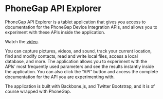 # PhoneGap API Explorer #

PhoneGap API Explorer is a tablet application that gives you access to documentation for the PhoneGap Device Integration APIs, and allows you to experiment with these APIs inside the application.

Watch the [video](http://youtu.be/62IG9A--ZE8).

You can capture pictures, videos, and sound, track your current location, find and modify contacts, read and write local files, access a local database, and more. The application allows you to experiment with the APIs’ most frequently used parameters and see the results instantly inside the application. You can also click the “API” button and access the complete documentation for the API you are experimenting with.

The application is built with Backbone.js, and Twitter Bootstrap, and it is of course wrapped with PhoneGap.
